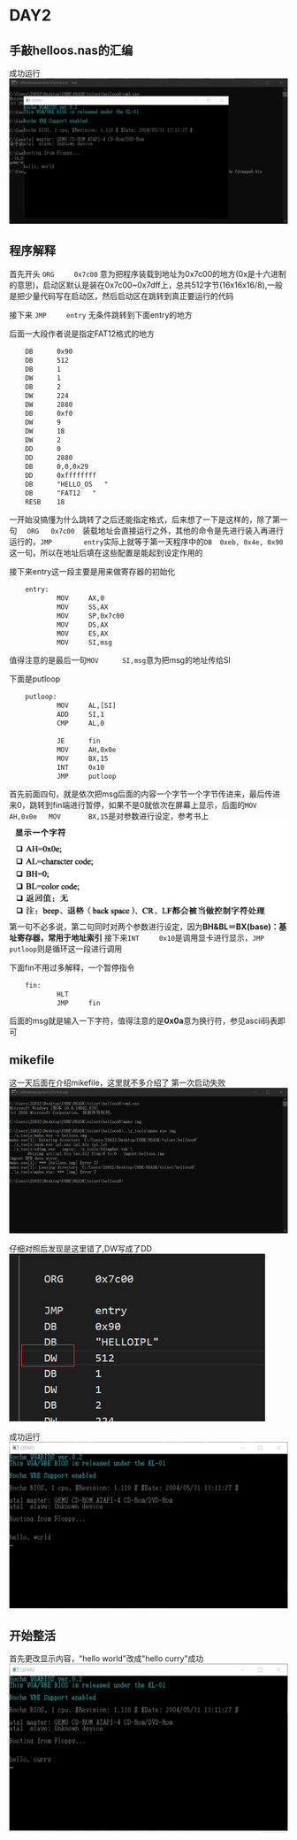 # DAY2

## 手敲helloos.nas的汇编

成功运行
![图 1](../images/7688be8c169a33f3feaec69ba50e672647ba743ccbb1423a81fabd735f78780f.png)  

## 程序解释

首先开头
`
ORG		0x7c00
`
意为把程序装载到地址为0x7c00的地方(0x是十六进制的意思)，启动区默认是装在0x7c00~0x7dff上，总共512字节(16x16x16/8),一般是把少量代码写在启动区，然后启动区在跳转到真正要运行的代码

接下来
`
JMP		entry
`
无条件跳转到下面entry的地方

后面一大段作者说是指定FAT12格式的地方
```
	DB		0x90
	DB		512
	DB		1
	DW		1
	DB		2
	DW		224
	DW		2880
	DB		0xf0
	DW		9
	DW		18
	DW		2
	DD		0
	DD		2880
	DB		0,0,0x29
	DD		0xffffffff
	DB		"HELLO_OS   "
	DB		"FAT12   "
	RESB	18
```

一开始没搞懂为什么跳转了之后还能指定格式，后来想了一下是这样的，除了第一句 `   ORG	0x7c00   `装载地址会直接运行之外，其他的命令是先进行装入再进行运行的，`JMP		entry`实际上就等于第一天程序中的`DB	0xeb, 0x4e, 0x90`这一句，所以在地址后填在这些配置是能起到设定作用的

接下来entry这一段主要是用来做寄存器的初始化

```
	entry:
			MOV		AX,0
			MOV		SS,AX
			MOV		SP,0x7c00
			MOV		DS,AX
			MOV		ES,AX
			MOV		SI,msg
```

值得注意的是最后一句`MOV		SI,msg`意为把msg的地址传给SI

下面是putloop
```
	putloop:
			MOV		AL,[SI]
			ADD		SI,1
			CMP		AL,0

			JE		fin
			MOV		AH,0x0e
			MOV		BX,15
			INT		0x10
			JMP		putloop
```
首先前面四句，就是依次把msg后面的内容一个字节一个字节传进来，最后传进来0，跳转到fin端进行暂停，如果不是0就依次在屏幕上显示，后面的`MOV		AH,0x0e   MOV		BX,15`是对参数进行设定，参考书上
![图 1](../images/7f6e2778d8232f2e5b0ea3c4d89a2b022141383e59b2f91c6dd64eea4ac3e839.png)  
第一句不必多说，第二句同时对两个参数进行设定，因为**BH&BL＝BX(base)：基址寄存器，常用于地址索引**
接下来`INT		0x10`是调用显卡进行显示，`JMP		putloop`则是循环这一段进行调用

下面fin不用过多解释，一个暂停指令
```
	fin:
			HLT
			JMP		fin
```
后面的msg就是输入一下字符，值得注意的是**0x0a**意为换行符，参见ascii码表即可

## mikefile

这一天后面在介绍mikefile，这里就不多介绍了
第一次启动失败
![图 2](../images/ad743d6c9d22c32e4bf0e989cb7dedc4cc7678f807a7302ebaf16e619c77a255.png)  

仔细对照后发现是这里错了,DW写成了DD
![图 3](../images/96c81ec105c9d888acf2dca21f21e2be237ff0e3148c8600516e2dcd739ff00f.png)  

成功运行
![图 4](../images/f02037d97a782cb24f6cf042daaa5ca06823e531125a8034fa033b8ba31053f2.png)  

## 开始整活

首先更改显示内容，"hello world"改成"hello curry"成功
![图 6](../images/cf751d54171c686d8358eec54caa14f1a2308c636e0e05f6465395bd26e771d8.png)  

